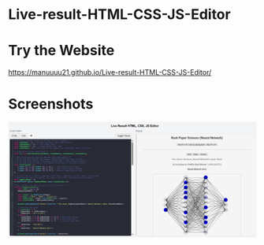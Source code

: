 # Live-result-HTML-CSS-JS-Editor
# Try the Website
https://manuuuu21.github.io/Live-result-HTML-CSS-JS-Editor/

# Screenshots
![Img](https://github.com/Manuuuu21/Live-result-HTML-CSS-JS-Editor/blob/main/picture.png)
